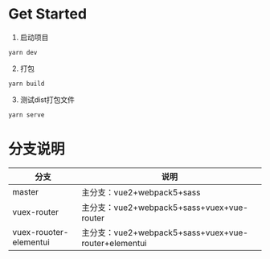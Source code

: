 # Get Started
1. 启动项目
```
yarn dev
```

2. 打包
```
yarn build
```

3. 测试dist打包文件
```
yarn serve
```

# 分支说明
| 分支 | 说明 |
|---|---|
| master | 主分支：vue2+webpack5+sass |
| vuex-router | 主分支：vue2+webpack5+sass+vuex+vue-router |
| vuex-rouoter-elementui | 主分支：vue2+webpack5+sass+vuex+vue-router+elementui |